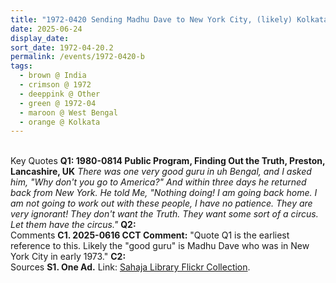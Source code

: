 ```yaml
---
title: "1972-0420 Sending Madhu Dave to New York City, (likely) Kolkata, West Bengal, India (date not sure, before 1973-0329)"
date: 2025-06-24
display_date: 
sort_date: 1972-04-20.2
permalink: /events/1972-0420-b
tags:
  - brown @ India
  - crimson @ 1972
  - deeppink @ Other
  - green @ 1972-04
  - maroon @ West Bengal
  - orange @ Kolkata  
---
```


<br>

<wave-list>
  <list-title color="DarkSeaGreen" width="55">Key Quotes</list-title>
  <list-item color="BlanchedAlmond" width="280"><b>Q1: 1980-0814 Public Program, Finding Out the Truth, Preston, Lancashire, UK</b> <i>There was one very good guru in uh Bengal, and I asked him, "Why don't you go to America?" And within three days he returned back from New York. He told Me, "Nothing doing! I am going back home. I am not going to work out with these people, I have no patience. They are very ignorant! They don't want the Truth. They want some sort of a circus. Let them have the circus."</i></list-item>
  <list-item color="Lavender" width="280"><b>Q2:</b> <i></i></list-item>
</wave-list>

<br>

<wave-list>
  <list-title color="DarkSeaGreen" width="55">Comments</list-title>
  <list-item color="BlanchedAlmond" width="280"><b>C1. 2025-0616 CCT Comment:</b>  "Quote Q1 is the earliest reference to this. Likely the "good guru" is Madhu Dave who was in New York City in early 1973."</list-item>
  <list-item color="Lavender" width="280"><b>C2:</b> </list-item>
</wave-list>

<br>

<wave-list>
  <list-title color="DarkSeaGreen" width="40">Sources</list-title>
  <list-item color="BlanchedAlmond"  width="280"><b>S1. One Ad.</b> Link: <a href="https://www.flickr.com/photos/sahajhist/54599186963/">Sahaja Library Flickr Collection</a>.</list-item>
</wave-list>